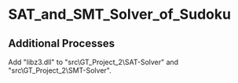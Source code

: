 # SAT_and_SMT_Solver_of_Sudoku

## Additional Processes

Add "libz3.dll" to "src\GT_Project_2\SAT-Solver" and "src\GT_Project_2\SMT-Solver".
